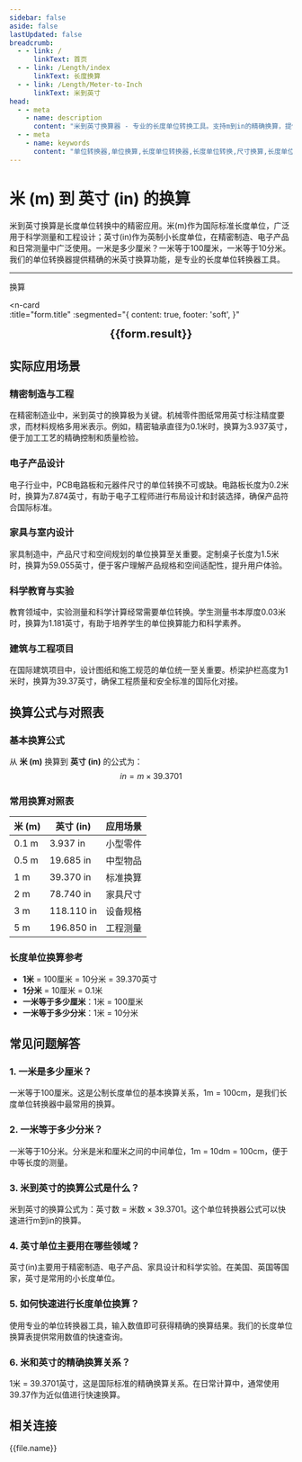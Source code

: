 ```yaml
---
sidebar: false
aside: false
lastUpdated: false
breadcrumb:
  - - link: /
      linkText: 首页
  - - link: /Length/index
      linkText: 长度换算
  - - link: /Length/Meter-to-Inch
      linkText: 米到英寸
head:
  - - meta
    - name: description
      content: "米到英寸换算器 - 专业的长度单位转换工具。支持m到in的精确换算，提供单位转换器、长度单位换算表和尺寸换算。一米是多少厘米？一米等于多少分米？专业解答米单位换算问题。"
  - - meta
    - name: keywords
      content: "单位转换器,单位换算,长度单位转换器,长度单位转换,尺寸换算,长度单位换算表,一米是多少厘米,一米等于多少分米,米,一分米等于多少厘米,一公尺,米的英文,米的单位,m单位,分米,公尺,一米等于多少厘米,1m等于多少cm,一米,米和厘米的换算,m是什么单位,1m是多少,1米等于多少厘米"
---
```

# 米 (m) 到 英寸 (in) 的换算

米到英寸换算是长度单位转换中的精密应用。米(m)作为国际标准长度单位，广泛用于科学测量和工程设计；英寸(in)作为英制小长度单位，在精密制造、电子产品和日常测量中广泛使用。一米是多少厘米？一米等于100厘米，一米等于10分米。我们的单位转换器提供精确的米英寸换算功能，是专业的长度单位转换器工具。

---
<script setup>
import { onMounted, reactive, inject, ref } from 'vue'
import { NButton, NForm, NFormItem, NInput, NInputNumber, NSelect, NCard, useMessage,NGrid ,NGi } from 'naive-ui'
import { defineClientComponent } from 'vitepress'
import { Length } from '../../files';
const seoKey = ['单位转换器','单位换算','长度单位转换器','长度单位转换','尺寸换算','长度单位换算','长度单位换算表','一米是多少厘米啊','一米等于多少分米','米','一米是多少厘米','一分米等于多少厘米','一公尺','米的英文','米的单位','m单位','分米','公尺','一米等于多少厘米','米','1m等于多少cm','一米','米和厘米的换算','m单位','k是什么单位','一米等于多少厘米','m是什么单位','1m是多少','1米等于多少厘米','m']
const convert = inject('convert')

const form = reactive({
  number: null,
  result: '',
  title:'米 (m) 到英寸 (in) 的长度单位换算',
})

const convertHandler = () => {
  if (form.number !== null && !isNaN(form.number)) {
    const convertedValue = parseFloat(form.number) * 39.37
    form.result = `${form.number}m = ${convertedValue.toFixed(2)}in`
  } else {
    form.result = '请输入有效的数值。'
  }
}
</script>

<n-form size="large" :model="form">
  <n-form-item label="米 (m)">
    <n-input-number v-model:value="form.number" placeholder="输入米" style="width: 100%" />
  </n-form-item>
  <n-form-item>
    <n-button type="info" @click="convertHandler" block>换算</n-button>
  </n-form-item>
</n-form>

<n-card  
  :title="form.title"
  :segmented="{
    content: true,
    footer: 'soft',
  }"
>
  <div  style="text-align:center;font-size:20px;">
    <strong>{{form.result}}</strong>
  </div>
    <template #footer>
    <div>
      <span v-for="item of seoKey">{{item}}，</span>
    </div>
  </template>
</n-card>

## 实际应用场景

### 精密制造与工程
在精密制造业中，米到英寸的换算极为关键。机械零件图纸常用英寸标注精度要求，而材料规格多用米表示。例如，精密轴承直径为0.1米时，换算为3.937英寸，便于加工工艺的精确控制和质量检验。

### 电子产品设计
电子行业中，PCB电路板和元器件尺寸的单位转换不可或缺。电路板长度为0.2米时，换算为7.874英寸，有助于电子工程师进行布局设计和封装选择，确保产品符合国际标准。

### 家具与室内设计
家具制造中，产品尺寸和空间规划的单位换算至关重要。定制桌子长度为1.5米时，换算为59.055英寸，便于客户理解产品规格和空间适配性，提升用户体验。

### 科学教育与实验
教育领域中，实验测量和科学计算经常需要单位转换。学生测量书本厚度0.03米时，换算为1.181英寸，有助于培养学生的单位换算能力和科学素养。

### 建筑与工程项目
在国际建筑项目中，设计图纸和施工规范的单位统一至关重要。桥梁护栏高度为1米时，换算为39.37英寸，确保工程质量和安全标准的国际化对接。

## 换算公式与对照表

### 基本换算公式
从 **米 (m)** 换算到 **英寸 (in)** 的公式为：
$$ in = m \times 39.3701 $$

### 常用换算对照表
| 米 (m) | 英寸 (in) | 应用场景 |
|--------|-----------|----------|
| 0.1 m | 3.937 in | 小型零件 |
| 0.5 m | 19.685 in | 中型物品 |
| 1 m | 39.370 in | 标准换算 |
| 2 m | 78.740 in | 家具尺寸 |
| 3 m | 118.110 in | 设备规格 |
| 5 m | 196.850 in | 工程测量 |

### 长度单位换算参考
- **1米** = 100厘米 = 10分米 = 39.370英寸
- **1分米** = 10厘米 = 0.1米
- **一米等于多少厘米**：1米 = 100厘米
- **一米等于多少分米**：1米 = 10分米

## 常见问题解答

### 1. 一米是多少厘米？
一米等于100厘米。这是公制长度单位的基本换算关系，1m = 100cm，是我们长度单位转换器中最常用的换算。

### 2. 一米等于多少分米？
一米等于10分米。分米是米和厘米之间的中间单位，1m = 10dm = 100cm，便于中等长度的测量。

### 3. 米到英寸的换算公式是什么？
米到英寸的换算公式为：英寸数 = 米数 × 39.3701。这个单位转换器公式可以快速进行m到in的换算。

### 4. 英寸单位主要用在哪些领域？
英寸(in)主要用于精密制造、电子产品、家具设计和科学实验。在美国、英国等国家，英寸是常用的小长度单位。

### 5. 如何快速进行长度单位换算？
使用专业的单位转换器工具，输入数值即可获得精确的换算结果。我们的长度单位换算表提供常用数值的快速查询。

### 6. 米和英寸的精确换算关系？
1米 = 39.3701英寸，这是国际标准的精确换算关系。在日常计算中，通常使用39.37作为近似值进行快速换算。

## 相关连接
<n-grid x-gap="12" :cols="2">
  <n-gi v-for="(file, index) in Length" :key="index">
    <n-button
      text
      tag="a"
      :href="file.path"
      type="info"
    >
      {{file.name}}
    </n-button>
  </n-gi>
</n-grid>